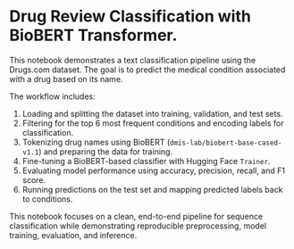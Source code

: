 # Drug Review Classification with BioBERT Transformer.

This notebook demonstrates a text classification pipeline using the Drugs.com dataset. The goal is to predict the medical condition associated with a drug based on its name.

The workflow includes:

1. Loading and splitting the dataset into training, validation, and test sets.  
2. Filtering for the top 6 most frequent conditions and encoding labels for classification.  
3. Tokenizing drug names using BioBERT (`dmis-lab/biobert-base-cased-v1.1`) and preparing the data for training.  
4. Fine-tuning a BioBERT-based classifier with Hugging Face `Trainer`.  
5. Evaluating model performance using accuracy, precision, recall, and F1 score.  
6. Running predictions on the test set and mapping predicted labels back to conditions.

This notebook focuses on a clean, end-to-end pipeline for sequence classification while demonstrating reproducible preprocessing, model training, evaluation, and inference.

